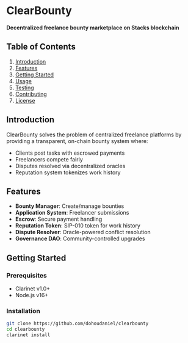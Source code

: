 # ClearBounty
**Decentralized freelance bounty marketplace on Stacks blockchain**

## Table of Contents
1. [Introduction](#introduction)
2. [Features](#features)
3. [Getting Started](#getting-started)
4. [Usage](#usage)
5. [Testing](#testing)
6. [Contributing](#contributing)
7. [License](#license)

## Introduction
ClearBounty solves the problem of centralized freelance platforms by providing a transparent, on-chain bounty system where:
- Clients post tasks with escrowed payments
- Freelancers compete fairly
- Disputes resolved via decentralized oracles
- Reputation system tokenizes work history

## Features
- **Bounty Manager**: Create/manage bounties
- **Application System**: Freelancer submissions
- **Escrow**: Secure payment handling
- **Reputation Token**: SIP-010 token for work history
- **Dispute Resolver**: Oracle-powered conflict resolution
- **Governance DAO**: Community-controlled upgrades

## Getting Started
### Prerequisites
- Clarinet v1.0+
- Node.js v16+

### Installation
```bash
git clone https://github.com/dohoudaniel/clearbounty
cd clearbounty
clarinet install